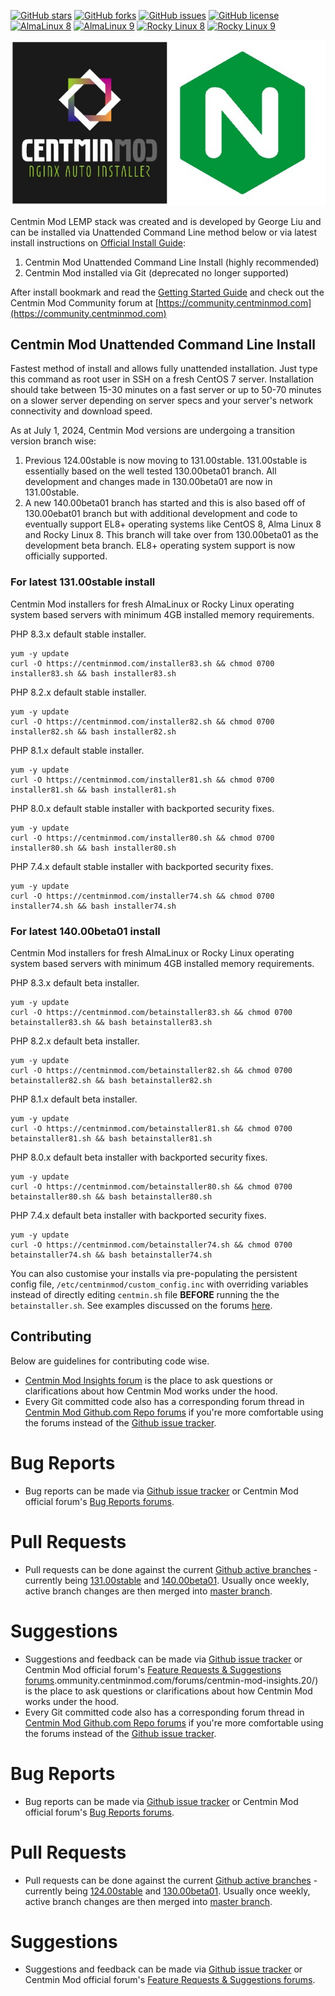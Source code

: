 [![GitHub stars](https://img.shields.io/github/stars/centminmod/centminmod.svg?style=flat-square)](https://github.com/centminmod/centminmod/stargazers) [![GitHub forks](https://img.shields.io/github/forks/centminmod/centminmod.svg?style=flat-square)](https://github.com/centminmod/centminmod/network) [![GitHub issues](https://img.shields.io/github/issues/centminmod/centminmod.svg?style=flat-square)](https://github.com/centminmod/centminmod/issues) [![GitHub license](https://img.shields.io/badge/license-GPL-blue.svg?style=flat-square)](https://raw.githubusercontent.com/centminmod/centminmod/master/license.txt) [![AlmaLinux 8](https://github.com/centminmod/centminmod-workflows/actions/workflows/almalinux8-13100stable.yml/badge.svg?branch=master)](https://github.com/centminmod/centminmod-workflows/actions/workflows/almalinux8-13100stable.yml) [![AlmaLinux 9](https://github.com/centminmod/centminmod-workflows/actions/workflows/almalinux9-13100stable.yml/badge.svg)](https://github.com/centminmod/centminmod-workflows/actions/workflows/almalinux9-13100stable.yml) [![Rocky Linux 8](https://github.com/centminmod/centminmod-workflows/actions/workflows/rockylinux8-13100stable.yml/badge.svg)](https://github.com/centminmod/centminmod-workflows/actions/workflows/rockylinux8-13100stable.yml) [![Rocky Linux 9](https://github.com/centminmod/centminmod-workflows/actions/workflows/rockylinux9-13100stable.yml/badge.svg)](https://github.com/centminmod/centminmod-workflows/actions/workflows/rockylinux9-13100stable.yml)

![Centmin Mod](/centmin-mod-logo2.jpg)

Centmin Mod LEMP stack was created and is developed by George Liu and can be installed via Unattended Command Line method below or via latest install instructions on [Official Install Guide](https://centminmod.com/install.html):

1. Centmin Mod Unattended Command Line Install (highly recommended)
2. Centmin Mod installed via Git (deprecated no longer supported)

After install bookmark and read the [Getting Started Guide](https://centminmod.com/getstarted.html) and check out the Centmin Mod Community forum at [https://community.centminmod.com](https://community.centminmod.com)

## Centmin Mod Unattended Command Line Install

Fastest method of install and allows fully unattended installation. Just type this command as root user in SSH on a fresh CentOS 7 server. Installation should take between 15-30 minutes on a fast server or up to 50-70 minutes on a slower server depending on server specs and your server's network connectivity and download speed.

As at July 1, 2024, Centmin Mod versions are undergoing a transition version branch wise:

1. Previous 124.00stable is now moving to 131.00stable. 131.00stable is essentially based on the well tested 130.00beta01 branch. All development and changes made in 130.00beta01 are now in 131.00stable.
2. A new 140.00beta01 branch has started and this is also based off of 130.00ebat01 branch but with additional development and code to eventually support EL8+ operating systems like CentOS 8, Alma Linux 8 and Rocky Linux 8. This branch will take over from 130.00beta01 as the development beta branch. EL8+ operating system support is now officially supported.

### For latest 131.00stable install

Centmin Mod installers for fresh AlmaLinux or Rocky Linux operating system based servers with minimum 4GB installed memory requirements.

PHP 8.3.x default stable installer.

```
yum -y update
curl -O https://centminmod.com/installer83.sh && chmod 0700 installer83.sh && bash installer83.sh
```

PHP 8.2.x default stable installer.

```
yum -y update
curl -O https://centminmod.com/installer82.sh && chmod 0700 installer82.sh && bash installer82.sh
```

PHP 8.1.x default stable installer.

```
yum -y update
curl -O https://centminmod.com/installer81.sh && chmod 0700 installer81.sh && bash installer81.sh
```

PHP 8.0.x default stable installer with backported security fixes.

```
yum -y update
curl -O https://centminmod.com/installer80.sh && chmod 0700 installer80.sh && bash installer80.sh
```

PHP 7.4.x default stable installer with backported security fixes.

```
yum -y update
curl -O https://centminmod.com/installer74.sh && chmod 0700 installer74.sh && bash installer74.sh
```

### For latest 140.00beta01 install

Centmin Mod installers for fresh AlmaLinux or Rocky Linux operating system based servers with minimum 4GB installed memory requirements.

PHP 8.3.x default beta installer.

```
yum -y update
curl -O https://centminmod.com/betainstaller83.sh && chmod 0700 betainstaller83.sh && bash betainstaller83.sh
```

PHP 8.2.x default beta installer.

```
yum -y update
curl -O https://centminmod.com/betainstaller82.sh && chmod 0700 betainstaller82.sh && bash betainstaller82.sh
```

PHP 8.1.x default beta installer.

```
yum -y update
curl -O https://centminmod.com/betainstaller81.sh && chmod 0700 betainstaller81.sh && bash betainstaller81.sh
```

PHP 8.0.x default beta installer with backported security fixes.

```
yum -y update
curl -O https://centminmod.com/betainstaller80.sh && chmod 0700 betainstaller80.sh && bash betainstaller80.sh
```

PHP 7.4.x default beta installer with backported security fixes.

```
yum -y update
curl -O https://centminmod.com/betainstaller74.sh && chmod 0700 betainstaller74.sh && bash betainstaller74.sh
```

You can also customise your installs via pre-populating the persistent config file, `/etc/centminmod/custom_config.inc` with overriding variables instead of directly editing `centmin.sh` file **BEFORE** running the the `betainstaller.sh`. See examples discussed on the forums [here](https://community.centminmod.com/threads/discussion-how-do-you-initially-install-setup-your-centmin-mod-server.14736/).

## Contributing

Below are guidelines for contributing code wise. 

* [Centmin Mod Insights forum](https://community.centminmod.com/forums/centmin-mod-insights.20/) is the place to ask questions or clarifications about how Centmin Mod works under the hood.
* Every Git committed code also has a corresponding forum thread in [Centmin Mod Github.com Repo forums](https://community.centminmod.com/link-forums/centmin-mod-github-com-repository.13/) if you're more comfortable using the forums instead of the [Github issue tracker](https://github.com/centminmod/centminmod/issues).

# Bug Reports

* Bug reports can be made via [Github issue tracker](https://github.com/centminmod/centminmod/issues) or Centmin Mod official forum's [Bug Reports forums](https://community.centminmod.com/forums/bug-reports.12/).

# Pull Requests

* Pull requests can be done against the current [Github active branches](https://github.com/centminmod/centminmod/branches/active) - currently being [131.00stable](https://github.com/centminmod/centminmod/tree/131.00stable) and [140.00beta01](https://github.com/centminmod/centminmod/tree/140.00beta01). Usually once weekly, active branch changes are then merged into [master branch](https://github.com/centminmod/centminmod).

# Suggestions

* Suggestions and feedback can be made via [Github issue tracker](https://github.com/centminmod/centminmod/issues) or Centmin Mod official forum's [Feature Requests & Suggestions forums](https://community.centminmod.com/forums/feature-requests-suggestions.11/).ommunity.centminmod.com/forums/centmin-mod-insights.20/) is the place to ask questions or clarifications about how Centmin Mod works under the hood.
* Every Git committed code also has a corresponding forum thread in [Centmin Mod Github.com Repo forums](https://community.centminmod.com/link-forums/centmin-mod-github-com-repository.13/) if you're more comfortable using the forums instead of the [Github issue tracker](https://github.com/centminmod/centminmod/issues).

# Bug Reports

* Bug reports can be made via [Github issue tracker](https://github.com/centminmod/centminmod/issues) or Centmin Mod official forum's [Bug Reports forums](https://community.centminmod.com/forums/bug-reports.12/).

# Pull Requests

* Pull requests can be done against the current [Github active branches](https://github.com/centminmod/centminmod/branches/active) - currently being [124.00stable](https://github.com/centminmod/centminmod/tree/124.00stable) and [130.00beta01](https://github.com/centminmod/centminmod/tree/130.00beta01). Usually once weekly, active branch changes are then merged into [master branch](https://github.com/centminmod/centminmod).

# Suggestions

* Suggestions and feedback can be made via [Github issue tracker](https://github.com/centminmod/centminmod/issues) or Centmin Mod official forum's [Feature Requests & Suggestions forums](https://community.centminmod.com/forums/feature-requests-suggestions.11/).